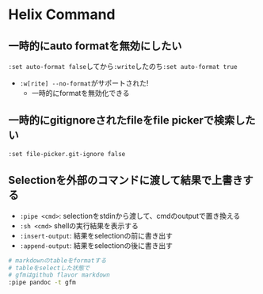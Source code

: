 # Helix Command


## 一時的にauto formatを無効にしたい

`:set auto-format false`してから`:write`したのち`:set auto-format true`

* `:w[rite] --no-format`がサポートされた!
  * 一時的にformatを無効化できる

## 一時的にgitignoreされたfileをfile pickerで検索したい

`:set file-picker.git-ignore false`


## Selectionを外部のコマンドに渡して結果で上書きする

* `:pipe <cmd>`: selectionをstdinから渡して、cmdのoutputで置き換える
* `:sh <cmd>` shellの実行結果を表示する
* `:insert-output`: 結果をselectionの前に書き出す
* `:append-output`: 結果をselectionの後に書き出す

```sh
# markdownのtableをformatする
# tableをselectした状態で
# gfmはgithub flavor markdown
:pipe pandoc -t gfm
```
